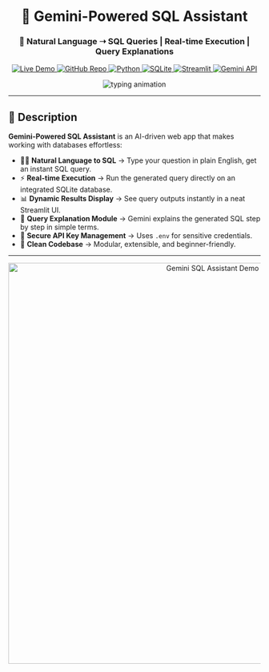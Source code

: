 <h1 align="center">🔮 Gemini-Powered SQL Assistant</h1>
<h3 align="center">🚀 Natural Language ➝ SQL Queries | Real-time Execution | Query Explanations</h3>

<p align="center">
  <a href="https://your-live-demo-url.com" target="_blank">
    <img src="https://img.shields.io/badge/Live_Demo-Visit_Now-brightgreen?style=for-the-badge&logo=netlify" alt="Live Demo">
  </a>
  <a href="https://github.com/your-username/gemini-sql-assistant" target="_blank">
    <img src="https://img.shields.io/badge/GitHub-Repo-181717?style=for-the-badge&logo=github" alt="GitHub Repo">
  </a>
  <a href="https://www.python.org/" target="_blank">
    <img src="https://img.shields.io/badge/Python-3.10+-3776AB?style=for-the-badge&logo=python&logoColor=white" alt="Python">
  </a>
  <a href="https://www.sqlite.org/" target="_blank">
    <img src="https://img.shields.io/badge/SQLite-003B57?style=for-the-badge&logo=sqlite&logoColor=white" alt="SQLite">
  </a>
  <a href="https://streamlit.io/" target="_blank">
    <img src="https://img.shields.io/badge/Streamlit-App-FF4B4B?style=for-the-badge&logo=streamlit&logoColor=white" alt="Streamlit">
  </a>
  <a href="https://ai.google.dev/gemini-api" target="_blank">
    <img src="https://img.shields.io/badge/Google-Gemini_API-4285F4?style=for-the-badge&logo=google&logoColor=white" alt="Gemini API">
  </a>
</p>

<p align="center">
  <img src="https://readme-typing-svg.herokuapp.com?size=22&duration=3000&pause=500&center=true&vCenter=true&width=750&lines=Ask+in+English...+get+SQL+⚡;Execute+instantly+on+SQLite+🗃️;Explain+queries+in+plain+English+🧠" alt="typing animation">
</p>

---

## 📝 Description

**Gemini-Powered SQL Assistant** is an AI-driven web app that makes working with databases effortless:  
- 🧑‍💻 **Natural Language to SQL** → Type your question in plain English, get an instant SQL query.  
- ⚡ **Real-time Execution** → Run the generated query directly on an integrated SQLite database.  
- 📊 **Dynamic Results Display** → See query outputs instantly in a neat Streamlit UI.  
- 🧠 **Query Explanation Module** → Gemini explains the generated SQL step by step in simple terms.  
- 🔑 **Secure API Key Management** → Uses `.env` for sensitive credentials.  
- 🧹 **Clean Codebase** → Modular, extensible, and beginner-friendly.  

---

<p align="center">
  <img src="assets/hero.gif" alt="Gemini SQL Assistant Demo" width="800">
</p>
